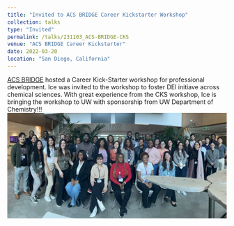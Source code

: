 ```yaml
---
title: "Invited to ACS BRIDGE Career Kickstarter Workshop"
collection: talks
type: "Invited"
permalink: /talks/231103_ACS-BRIDGE-CKS
venue: "ACS BRIDGE Career Kickstarter"
date: 2022-03-20
location: "San Diego, California"
---
```


[ACS BRIDGE](https://www.acs.org/education/students/graduate/bridge-project/students/career-kickstarter-workshop.html) hosted a Career Kick-Starter workshop for professional development.
Ice was invited to the workshop to foster DEI initiave across chemical sciences.
With great experience from the CKS workshop, Ice is bringing the workshop to UW with sponsorship from UW Department of Chemistry!!!
<br/><img src='/images/2023_ACS-BRIDGE-CKS.jfif'>
